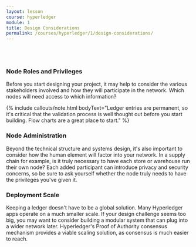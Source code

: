 ```yaml
---
layout: lesson
course: hyperledger
module: 1
title: Design Considerations
permalink: /courses/hyperledger/1/design-considerations/
---
```

<br>
<br>
<h3>Node Roles and Privileges</h3>
Before you start designing your project, it may help to consider the various stakeholders involved and how they will participate in the network. Which nodes will need access to which information?

{% include callouts/note.html
	bodyText="Ledger entries are permanent, so it's critical that the validation process is well thought out before you start building. Flow charts are a great place to start."
%}

<h3>Node Administration</h3>
Beyond the technical structure and systems design, it's also important to consider how the human element will factor into your network. In a supply chain for example, is it truly necessary to have each store or warehouse run their own node? Each added participant can introduce privacy and security concerns, so be sure to ask yourself whether the node truly needs to have the privileges you've given it.</li>

<h3>Deployment Scale</h3>
Keeping a ledger doesn't have to be a global solution. Many Hyperledger apps operate on a much smaller scale. If your design challenge seems too big, you may want to consider building a modular system that can plug into a wider network later. Hyperledger's Proof of Authority consensus mechanism provides a viable scaling solution, as consensus is much easier to reach.
